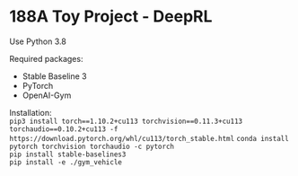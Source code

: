 # 188A Toy Project - DeepRL

Use Python 3.8

Required packages:
- Stable Baseline 3
- PyTorch
- OpenAI-Gym

Installation:\
`pip3 install torch==1.10.2+cu113 torchvision==0.11.3+cu113 torchaudio==0.10.2+cu113 -f https://download.pytorch.org/whl/cu113/torch_stable.html`
`conda install pytorch torchvision torchaudio -c pytorch`\
`pip install stable-baselines3`\
`pip install -e ./gym_vehicle`